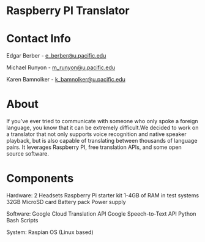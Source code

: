 # Raspberry PI Translator
# Contact Info
Edgar Berber - e_berber@u.pacific.edu

Michael Runyon - m_runyon@u.pacific.edu

Karen Bamnolker - k_bamnolker@u.pacific.edu
 
 # About
If you’ve ever tried to communicate with someone who only spoke a foreign language, you know that it can be extremely difficult.We decided to work on a translator that not only supports voice recognition and native speaker playback, but is also capable of translating between thousands of language pairs. It leverages Raspberry PI, free translation APIs, and some open source software.
 
 # Components
Hardware: 
	2 Headsets
	Raspberry Pi starter kit
	1-4GB of RAM in test systems
	32GB MicroSD card
	Battery pack
	Power supply

Software:
	Google Cloud Translation API
	Google Speech-to-Text API
	Python
	Bash Scripts

System:
	Raspian OS (Linux based)

 
